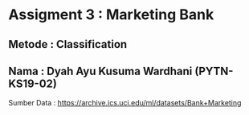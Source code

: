 # Assigment 3 : Marketing Bank

## Metode : Classification

## Nama : Dyah Ayu Kusuma Wardhani (PYTN-KS19-02)

Sumber Data : https://archive.ics.uci.edu/ml/datasets/Bank+Marketing
